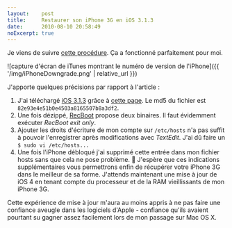 ```yaml
---
layout:    post
title:     Restaurer son iPhone 3G en iOS 3.1.3
date:      2010-08-10 20:58:49
noExcerpt: true
---
```


Je viens de suivre
[cette procédure](http://www.01net.com/contenu/2562/ta_fiches/ios-4--repasser-son-iphone-sous-os-313-944-1). Ça a
fonctionné parfaitement pour moi.

![capture d'écran de iTunes montrant le numéro de version de l'iPhone]({{ '/img/iPhoneDowngrade.png' | relative_url }})

J'apporte quelques précisions par rapport à l'article :

1. J'ai téléchargé
   [iOS 3.1.3](http://appldnld.apple.com.edgesuite.net/content.info.apple.com/iPhone/061-7468.20100202.pbnrt/iPhone1,2_3.1.3_7E18_Restore.ipsw)
   grâce à [cette page](http://www.hackint0sh.org/f127/22056.htm). Le md5 du fichier est
   `82e93e4e51b0e4503a8165507b8a3df2`.
1. Une fois dézippé, [RecBoot](http://www.hack2learn.org/downloads/RecBoot+-+Recovery+Boot+Tool+-+MacOSX) propose deux
   binaires. Il faut évidemment exécuter _RecBoot exit only_.
1. Ajouter les droits d'écriture de mon compte sur `/etc/hosts` n'a pas suffit à pouvoir l'enregistrer après
   modifications avec _TextEdit_. J'ai dû faire un `$ sudo vi /etc/hosts...`
1. Une fois l'iPhone débloqué j'ai supprimé cette entrée dans mon fichier hosts sans que cela ne pose problème.

J'espère que ces indications supplémentaires vous permettrons enfin de récupérer votre iPhone 3G dans le meilleur de sa
forme. J'attends maintenant une mise à jour de iOS 4 en tenant compte du processeur et de la RAM vieillissants de mon
iPhone 3G.

Cette expérience de mise à jour m'aura au moins appris à ne pas faire une confiance aveugle dans les logiciels d'Apple -
confiance qu'ils avaient pourtant su gagner assez facilement lors de mon passage sur Mac OS X.
